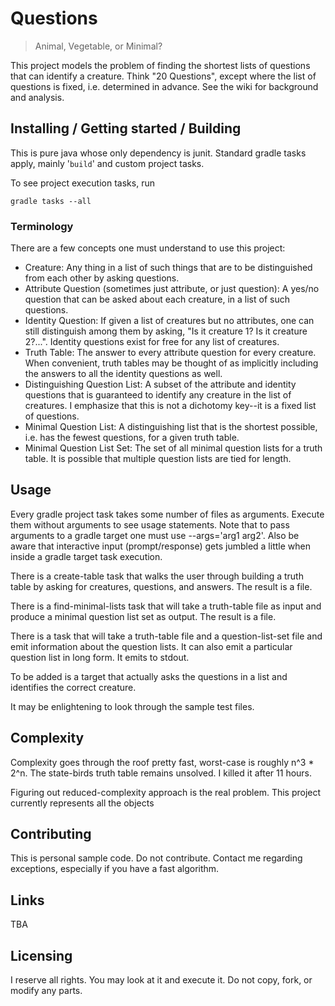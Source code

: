 # Questions
> Animal, Vegetable, or Minimal?

This project models the problem of finding the shortest lists of questions that can identify a creature.  Think "20 Questions", except where the list of questions is fixed, i.e. determined in advance.  See the wiki for background and analysis.

## Installing / Getting started / Building

This is pure java whose only dependency is junit.  Standard gradle tasks apply, mainly '```build```' and custom project tasks.

To see project execution tasks, run
```shell
gradle tasks --all
```

### Terminology

There are a few concepts one must understand to use this project:
   * Creature: Any thing in a list of such things that are to be distinguished from each other by asking questions.
   * Attribute Question (sometimes just attribute, or just question): A yes/no question that can be asked about each creature, in a list of such questions.
   * Identity Question: If given a list of creatures but no attributes, one can still distinguish among them by asking, "Is it creature 1?  Is it creature 2?...".  Identity questions exist for free for any list of creatures.
   * Truth Table: The answer to every attribute question for every creature.  When convenient, truth tables may be thought of as implicitly including the answers to all the identity questions as well.
   * Distinguishing Question List: A subset of the attribute and identity questions that is guaranteed to identify any creature in the list of creatures.  I emphasize that this is not a dichotomy key--it is a fixed list of questions.
   * Minimal Question List: A distinguishing list that is the shortest possible, i.e. has the fewest questions, for a given truth table.
   * Minimal Question List Set: The set of all minimal question lists for a truth table.  It is possible that multiple question lists are tied for length.

## Usage

Every gradle project task takes some number of files as arguments.  Execute them without arguments to see usage statements.  Note that to pass arguments to a gradle target one must use --args='arg1 arg2'.  Also be aware that interactive input (prompt/response) gets jumbled a little when inside a gradle target task execution.

There is a create-table task that walks the user through building a truth table by asking for creatures, questions, and answers.  The result is a file.

There is a find-minimal-lists task that will take a truth-table file as input and produce a minimal question list set as output.  The result is a file.

There is a task that will take a truth-table file and a question-list-set file and emit information about the question lists.  It can also emit a particular question list in long form.  It emits to stdout.

To be added is a target that actually asks the questions in a list and identifies the correct creature.

It may be enlightening to look through the sample test files.

## Complexity

Complexity goes through the roof pretty fast, worst-case is roughly n^3 * 2^n.  The state-birds truth table remains unsolved.  I killed it after 11 hours.

Figuring out reduced-complexity approach is the real problem.  This project currently represents all the objects


## Contributing

This is personal sample code.  Do not contribute.  Contact me regarding exceptions, especially if you have a fast algorithm.

## Links
TBA

## Licensing

I reserve all rights.  You may look at it and execute it.  Do not copy, fork, or modify any parts.
